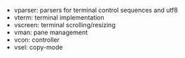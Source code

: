 - vparser: parsers for terminal control sequences and utf8
- vterm: terminal implementation
- vscreen: terminal scrolling/resizing
- vman: pane management
- vcon: controller
- vsel: copy-mode
